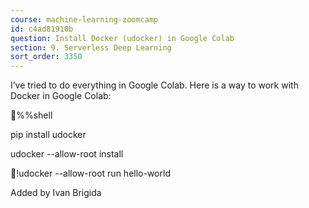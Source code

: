 ```yaml
---
course: machine-learning-zoomcamp
id: c4ad81910b
question: Install Docker (udocker) in Google Colab
section: 9. Serverless Deep Learning
sort_order: 3350
---
```


I’ve tried to do everything in Google Colab. Here is a way to work with Docker in Google Colab:

%%shell

pip install udocker

udocker --allow-root install

!udocker --allow-root run hello-world

Added by Ivan Brigida

